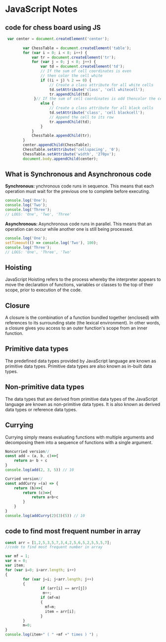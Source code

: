 <h1>JavaScript Notes</h1>

<h2>code for chess board using JS</h2>

```javascript
 var center = document.createElement('center');
 
        var ChessTable = document.createElement('table');
        for (var i = 0; i < 8; i++) {
            var tr = document.createElement('tr');
            for (var j = 0; j < 8; j++) {
                var td = document.createElement('td');
                // If the sum of cell coordinates is even
                // then color the cell white
                if ((i + j) % 2 == 0) {
                    // Create a class attribute for all white cells
                    td.setAttribute('class', 'cell whitecell');
                    tr.appendChild(td);
             }// If the sum of cell coordinates is odd thencolor the cell black
                else {
                    // Create a class attribute for all black cells
                    td.setAttribute('class', 'cell blackcell');
                    // Append the cell to its row
                    tr.appendChild(td);
                }
            }
            ChessTable.appendChild(tr);
        }
        center.appendChild(ChessTable);
        ChessTable.setAttribute('cellspacing', '0');
        ChessTable.setAttribute('width', '270px');
        document.body.appendChild(center);
 ```
 
 
 <h2>What is Synchronous and Asynchronous code</h2>
 <p><b>Synchronous: </b>ynchronous code runs in sequence. This means that each operation must wait for the previous one to complete before executing.</p>
 
 ```javascript
 console.log('One');
console.log('Two');
console.log('Three');
// LOGS: 'One', 'Two', 'Three'
```
<p><b>Asynchronous: </b>Asynchronous code runs in parallel. This means that an operation can occur while another one is still being processed.</p>

```javascript
console.log('One');
setTimeout(() => console.log('Two'), 100);
console.log('Three');
// LOGS: 'One', 'Three', 'Two'
```

<h2>Hoisting</h2>
<p>JavaScript Hoisting refers to the process whereby the interpreter appears to move the declaration of functions, variables or classes to the top of their scope, prior to execution of the code.</p>

<h2>Closure</h2>
<p>A closure is the combination of a function bundled together (enclosed) with references to its surrounding state (the lexical environment). In other words, a closure gives you access to an outer function's scope from an inner function.</p>

<h2>Primitive data types</h2>
<p> The predefined data types provided by JavaScript language are known as primitive data types. Primitive data types are also known as in-built data types.</p>

<h2>Non-primitive data types</h2>
<p>The data types that are derived from primitive data types of the JavaScript language are known as non-primitive data types. It is also known as derived data types or reference data types.</p>

<h2>Currying</h2>
<p>Currying simply means evaluating functions with multiple arguments and decomposing them into a sequence of functions with a single argument.</p>

```javascript
Noncurried version//
const add = (a, b, c)=>{
    return a+ b + c
}
console.log(add(2, 3, 5)) // 10

Curried version//
const addCurry =(a) => {
    return (b)=>{
        return (c)=>{
            return a+b+c
        }
    }
}
console.log(addCurry(2)(3)(5)) // 10
```

<h2>code to find most frequent number in array</h2>

```javascript
const arr = [1,2,5,3,5,7,3,4,2,5,6,5,2,5,5,5,7];
//code to find most frequent number in array

var mf = 1;
var m = 0;
var item;
for (var i=0; i<arr.length; i++)
{
        for (var j=i; j<arr.length; j++)
        {
                if (arr[i] == arr[j])
                 m++;
                if (mf<m)
                {
                  mf=m; 
                  item = arr[i];
                }
        }
        m=0;
}
console.log(item+" ( " +mf +" times ) ") ;
```
















